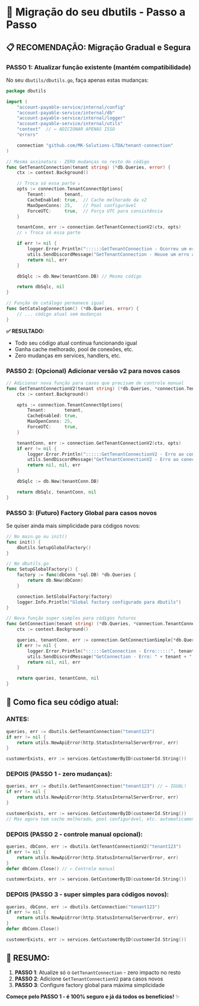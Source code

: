 # 🎯 Migração do seu dbutils - Passo a Passo

## 📋 **RECOMENDAÇÃO: Migração Gradual e Segura**

### **PASSO 1: Atualizar função existente (mantém compatibilidade)**

No seu `dbutils/dbutils.go`, faça apenas estas mudanças:

```go
package dbutils

import (
    "account-payable-service/internal/config"
    "account-payable-service/internal/db"
    "account-payable-service/internal/logger"
    "account-payable-service/internal/utils"
    "context"  // ← ADICIONAR APENAS ISSO
    "errors"

    connection "github.com/MK-Solutions-LTDA/tenant-connection"
)

// Mesma assinatura - ZERO mudanças no resto do código
func GetTenantConnection(tenant string) (*db.Queries, error) {
    ctx := context.Background()

    // Troca só essa parte ↓
    opts := connection.TenantConnectOptions{
        Tenant:       tenant,
        CacheEnabled: true,  // Cache melhorado da v2
        MaxOpenConns: 25,    // Pool configurável
        ForceUTC:     true,  // Força UTC para consistência
    }

    tenantConn, err := connection.GetTenantConnectionV2(ctx, opts)
    // ↑ Troca só essa parte

    if err != nil {
        logger.Error.Println("::::::GetTenantConnection - Ocorreu um erro ao conectar ao tenant::::::", tenant, err)
        utils.SendDiscordMessage("GetTenantConnection - Houve um erro ao conectar ao tenant: " + tenant + " Erro: " + err.Error())
        return nil, err
    }

    dbSqlc := db.New(tenantConn.DB) // Mesmo código

    return dbSqlc, nil
}

// Função de catálogo permanece igual
func GetCatalogConnection() (*db.Queries, error) {
    // ... código atual sem mudanças
}
```

**✅ RESULTADO:**

- Todo seu código atual continua funcionando igual
- Ganha cache melhorado, pool de conexões, etc.
- Zero mudanças em services, handlers, etc.

### **PASSO 2: (Opcional) Adicionar versão v2 para novos casos**

```go
// Adicionar nova função para casos que precisam de controle manual
func GetTenantConnectionV2(tenant string) (*db.Queries, *connection.TenantConnectionV2, error) {
    ctx := context.Background()

    opts := connection.TenantConnectOptions{
        Tenant:       tenant,
        CacheEnabled: true,
        MaxOpenConns: 25,
        ForceUTC:     true,
    }

    tenantConn, err := connection.GetTenantConnectionV2(ctx, opts)
    if err != nil {
        logger.Error.Println("::::::GetTenantConnectionV2 - Erro ao conectar ao tenant::::::", tenant, err)
        utils.SendDiscordMessage("GetTenantConnectionV2 - Erro ao conectar ao tenant: " + tenant + " Erro: " + err.Error())
        return nil, nil, err
    }

    dbSqlc := db.New(tenantConn.DB)

    return dbSqlc, tenantConn, nil
}
```

### **PASSO 3: (Futuro) Factory Global para casos novos**

Se quiser ainda mais simplicidade para códigos novos:

```go
// No main.go ou init()
func init() {
    dbutils.SetupGlobalFactory()
}

// No dbutils.go
func SetupGlobalFactory() {
    factory := func(dbConn *sql.DB) *db.Queries {
        return db.New(dbConn)
    }

    connection.SetGlobalFactory(factory)
    logger.Info.Println("Global factory configurado para dbutils")
}

// Nova função super simples para códigos futuros
func GetConnection(tenant string) (*db.Queries, *connection.TenantConnectionV2, error) {
    ctx := context.Background()

    queries, tenantConn, err := connection.GetConnectionSimple[*db.Queries](ctx, tenant)
    if err != nil {
        logger.Error.Println("::::::GetConnection - Erro::::::", tenant, err)
        utils.SendDiscordMessage("GetConnection - Erro: " + tenant + " - " + err.Error())
        return nil, nil, err
    }

    return queries, tenantConn, nil
}
```

## 📝 **Como fica seu código atual:**

### **ANTES:**

```go
queries, err := dbutils.GetTenantConnection("tenant123")
if err != nil {
    return utils.NewApiError(http.StatusInternalServerError, err)
}

customerExists, err := services.GetCustomerByID(customerId.String())
```

### **DEPOIS (PASSO 1 - zero mudanças):**

```go
queries, err := dbutils.GetTenantConnection("tenant123") // ← IGUAL!
if err != nil {
    return utils.NewApiError(http.StatusInternalServerError, err)
}

customerExists, err := services.GetCustomerByID(customerId.String())
// Mas agora tem cache melhorado, pool configurável, etc. automaticamente!
```

### **DEPOIS (PASSO 2 - controle manual opcional):**

```go
queries, dbConn, err := dbutils.GetTenantConnectionV2("tenant123")
if err != nil {
    return utils.NewApiError(http.StatusInternalServerError, err)
}
defer dbConn.Close() // ← Controle manual

customerExists, err := services.GetCustomerByID(customerId.String())
```

### **DEPOIS (PASSO 3 - super simples para códigos novos):**

```go
queries, dbConn, err := dbutils.GetConnection("tenant123")
if err != nil {
    return utils.NewApiError(http.StatusInternalServerError, err)
}
defer dbConn.Close()

customerExists, err := services.GetCustomerByID(customerId.String())
```

## 🎯 **RESUMO:**

1. **PASSO 1**: Atualize só o `GetTenantConnection` - zero impacto no resto
2. **PASSO 2**: Adicione `GetTenantConnectionV2` para casos novos
3. **PASSO 3**: Configure factory global para máxima simplicidade

**Começe pelo PASSO 1 - é 100% seguro e já dá todos os benefícios!** ✨
